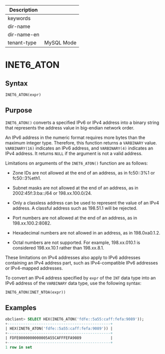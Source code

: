 | Description   |                 |
|---------------|-----------------|
| keywords      |                 |
| dir-name      |                 |
| dir-name-en   |                 |
| tenant-type   | MySQL Mode      |

# INET6_ATON

## Syntax

```sql
INET6_ATON(expr)
```

## Purpose

`INET6_ATON()` converts a specified IPv6 or IPv4 address into a binary string that represents the address value in big-endian network order.

An IPv6 address in the numeric format requires more bytes than the maximum integer type. Therefore, this function returns a `VARBINARY` value. `VARBINARY(16)` indicates an IPv6 address, and `VARBINARY(4)` indicates an IPv4 address. It returns `NULL` if the argument is not a valid address.

Limitations on arguments of the `INET6_ATON()` function are as follows:

* Zone IDs are not allowed at the end of an address, as in fc50::3%1 or fc50::3%eth1.

* Subnet masks are not allowed at the end of an address, as in 2002:45f:3:ba::/64 or 198.xx.100.0/24.

* Only a classless address can be used to represent the value of an IPv4 address. A classful address such as 198.51.1 will be rejected.

* Port numbers are not allowed at the end of an address, as in 198.xx.100.2:8082.

* Hexadecimal numbers are not allowed in an address, as in 198.0xa0.1.2.

* Octal numbers are not supported. For example, 198.xx.010.1 is considered 198.xx.10.1 rather than 198.xx.8.1.

These limitations on IPv4 addresses also apply to IPv6 addresses containing an IPv4 address part, such as IPv4-compatible IPv6 addresses or IPv4-mapped addresses.

To convert an IPv4 address specified by `expr` of the `INT` data type into an IPv6 address of the `VARBINARY` data type, use the following syntax:

```sql
INET6_ATON(INET_NTOA(expr))
```

## Examples

```sql
obclient> SELECT HEX(INET6_ATON('fdfe::5a55:caff:fefa:9089'));
+----------------------------------------------+
| HEX(INET6_ATON('fdfe::5a55:caff:fefa:9089')) |
+----------------------------------------------+
| FDFE0000000000005A55CAFFFEFA9089             |
+----------------------------------------------+
1 row in set
```
